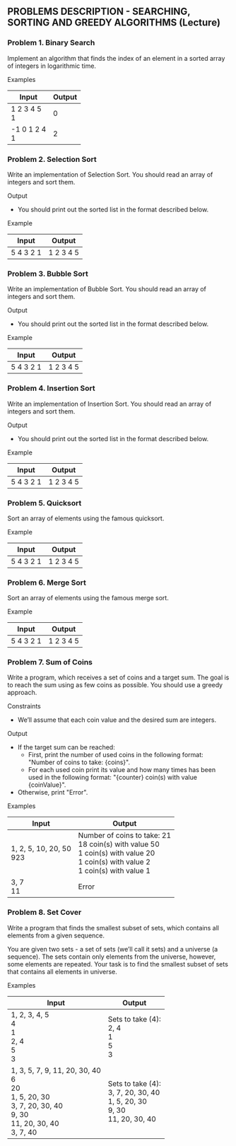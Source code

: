 ## PROBLEMS DESCRIPTION - SEARCHING, SORTING AND GREEDY ALGORITHMS (Lecture)


### Problem 1.	Binary Search

Implement an algorithm that finds the index of an element in a sorted array of integers in logarithmic time.

Examples

| Input | Output |
| --- | --- |
| 1 2 3 4 5 <br> 1 | 0 |
| -1 0 1 2 4 <br> 1 | 2 |

### Problem 2. Selection Sort

Write an implementation of Selection Sort. You should read an array of integers and sort them.

Output

  + You should print out the sorted list in the format described below.

Example

| Input | Output |
| --- | --- |
| 5 4 3 2 1 | 1 2 3 4 5 |

### Problem 3. Bubble Sort

Write an implementation of Bubble Sort. You should read an array of integers and sort them.

Output

  + You should print out the sorted list in the format described below.

Example

| Input | Output |
| --- | --- |
| 5 4 3 2 1 | 1 2 3 4 5 |

### Problem 4. Insertion Sort

Write an implementation of Insertion Sort. You should read an array of integers and sort them.

Output

  + You should print out the sorted list in the format described below.

Example

| Input | Output |
| --- | --- |
| 5 4 3 2 1 | 1 2 3 4 5 |

### Problem 5. Quicksort

Sort an array of elements using the famous quicksort.

Example

| Input | Output |
| --- | --- |
| 5 4 3 2 1 | 1 2 3 4 5 |

### Problem 6. Merge Sort

Sort an array of elements using the famous merge sort.

Example

| Input | Output |
| --- | --- |
| 5 4 3 2 1 | 1 2 3 4 5 |

### Problem 7. Sum of Coins

Write a program, which receives a set of coins and a target sum. The goal is to reach the sum using as few coins as possible. You should use a greedy approach.

Constraints

  + We’ll assume that each coin value and the desired sum are integers.

Output

  + If the target sum can be reached:
    + First, print the number of used coins in the following format: "Number of coins to take: {coins}".
    + For each used coin print its value and how many times has been used in the following format: "{counter} coin(s) with value {coinValue}".
  + Otherwise, print "Error".

Examples

| Input | Output |
| --- | --- |
| 1, 2, 5, 10, 20, 50 <br> 923 | Number of coins to take: 21 <br> 18 coin(s) with value 50 <br> 1 coin(s) with value 20 <br> 1 coin(s) with value 2 <br> 1 coin(s) with value 1 |
| 3, 7 <br> 11 | Error |

### Problem 8. Set Cover

Write a program that finds the smallest subset of sets, which contains all elements from a given sequence.

You are given two sets - a set of sets (we’ll call it sets) and a universe (a sequence). The sets contain only elements from the universe, however, some elements are repeated. Your task is to find the smallest subset of sets that contains all elements in universe.

Examples

| Input | Output |
| --- | --- |
| 1, 2, 3, 4, 5 <br> 4 <br> 1 <br> 2, 4 <br> 5 <br> 3 | Sets to take (4): <br> 2, 4 <br> 1 <br> 5 <br> 3 |
| 1, 3, 5, 7, 9, 11, 20, 30, 40 <br> 6 <br> 20 <br> 1, 5, 20, 30 <br> 3, 7, 20, 30, 40 <br> 9, 30 <br> 11, 20, 30, 40 <br> 3, 7, 40 | Sets to take (4): <br> 3, 7, 20, 30, 40 <br> 1, 5, 20, 30 <br> 9, 30 <br> 11, 20, 30, 40 |